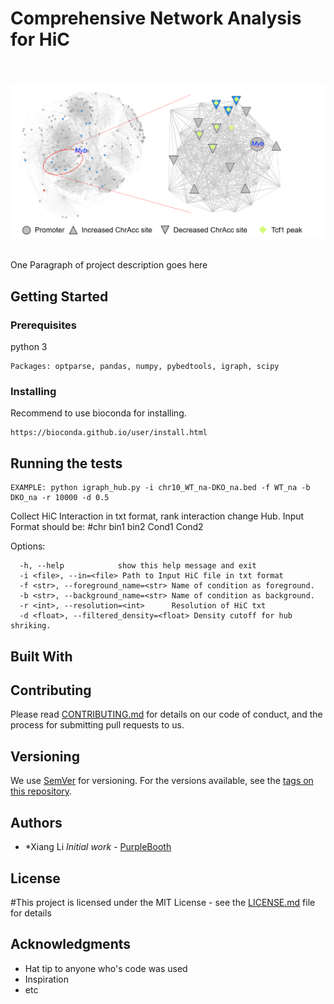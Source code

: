 # Comprehensive Network Analysis for HiC

<br><br>
<img src="image/Hub_Myb.PNG" width="800">
<br><br>


One Paragraph of project description goes here

## Getting Started



### Prerequisites
python 3 

```
Packages: optparse, pandas, numpy, pybedtools, igraph, scipy
```

### Installing

Recommend to use bioconda for installing.

```
https://bioconda.github.io/user/install.html
```


## Running the tests

```
EXAMPLE: python igraph_hub.py -i chr10_WT_na-DKO_na.bed -f WT_na -b DKO_na -r 10000 -d 0.5
```
Collect HiC Interaction in txt format, rank interaction change Hub. Input
Format should be: #chr        bin1    bin2    Cond1   Cond2

Options:
```
  -h, --help            show this help message and exit
  -i <file>, --in=<file> Path to Input HiC file in txt format
  -f <str>, --foreground_name=<str> Name of condition as foreground.
  -b <str>, --background_name=<str> Name of condition as background.
  -r <int>, --resolution=<int>      Resolution of HiC txt
  -d <float>, --filtered_density=<float> Density cutoff for hub shriking.
```

## Built With

## Contributing

Please read [CONTRIBUTING.md](https://gist.github.com/PurpleBooth/b24679402957c63ec426) for details on our code of conduct, and the process for submitting pull requests to us.

## Versioning

We use [SemVer](http://semver.org/) for versioning. For the versions available, see the [tags on this repository](https://github.com/your/project/tags). 

## Authors

* *Xiang Li *Initial work* - [PurpleBooth](https://github.com/PurpleBooth)


## License

#This project is licensed under the MIT License - see the [LICENSE.md](LICENSE.md) file for details

## Acknowledgments

* Hat tip to anyone who's code was used
* Inspiration
* etc

